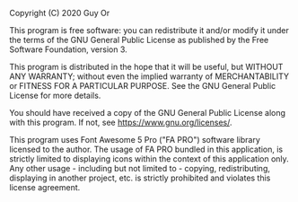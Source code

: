 Copyright (C) 2020 Guy Or

This program is free software: you can redistribute it and/or modify
it under the terms of the GNU General Public License as published by
the Free Software Foundation, version 3.

This program is distributed in the hope that it will be useful,
but WITHOUT ANY WARRANTY; without even the implied warranty of
MERCHANTABILITY or FITNESS FOR A PARTICULAR PURPOSE.  See the
GNU General Public License for more details.

You should have received a copy of the GNU General Public License
along with this program.  If not, see <https://www.gnu.org/licenses/>.

This program uses Font Awesome 5 Pro ("FA PRO") software library licensed to the author.
The usage of FA PRO bundled in this application, is strictly limited to displaying icons within the context of this application only.
Any other usage - including but not limited to - copying, redistributing, displaying in another project, etc. is strictly prohibited and violates this license agreement.
